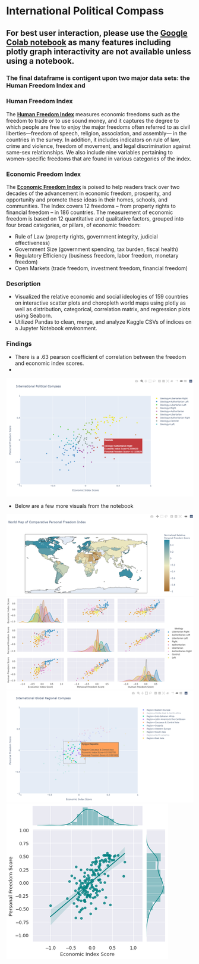 # International Political Compass

## For best user interaction, please use the [**Google Colab notebook**](https://colab.research.google.com/drive/1XhuR6I9JEl7EBBPQm05sesLyyV_8NyMp?usp=sharing) as many features including plotly graph interactivity are not available unless using a notebook. 
### The final dataframe is contigent upon two major data sets: the Human Freedom Index and 

### Human Freedom Index
The [**Human Freedom Index**](https://www.cato.org/human-freedom-index-new) measures economic freedoms such as the freedom to trade or to use sound money, and it captures the degree to which people are free to enjoy the major freedoms often referred to as civil liberties—freedom of speech, religion, association, and assembly— in the countries in the survey. In addition, it includes indicators on rule of law, crime and violence, freedom of movement, and legal discrimination against same-sex relationships. We also include nine variables pertaining to women-specific freedoms that are found in various categories of the index.

### Economic Freedom Index
The [**Economic Freedom Index**](https://www.heritage.org/index/?version=318) is poised to help readers track over two decades of the advancement in economic freedom, prosperity, and opportunity and promote these ideas in their homes, schools, and communities. The Index covers 12 freedoms – from property rights to financial freedom – in 186 countries. The measurement of economic freedom is based on 12 quantitative and qualitative factors, grouped into four broad categories, or pillars, of economic freedom:
* Rule of Law (property rights, government integrity, judicial effectiveness)
* Government Size (government spending, tax burden, fiscal health)
* Regulatory Efficiency (business freedom, labor freedom, monetary freedom)
* Open Markets (trade freedom, investment freedom, financial freedom)


### Description
* Visualized the relative economic and social ideologies of 159 countries on interactive scatter plots and choropleth world maps using plotly as well as distribution, categorical, correlation matrix, and regression plots using Seaborn.
* Utilized Pandas to clean, merge, and analyze Kaggle CSVs of indices on a Jupyter Notebook environment.

### Findings
* There is a .63 pearson coefficient of correlation between the freedom and economic index scores.
* 

![CompassImage](https://github.com/aidanandrucyk/GlobalPoliticalCompass/blob/master/img/International%20Political%20Compass.png)

* Below are a few more visuals from the notebook

![EconomicWorldMapImage](https://github.com/aidanandrucyk/GlobalPoliticalCompass/blob/master/img/personal_freedom_plotly_map.png)
![Pairplot](https://github.com/aidanandrucyk/GlobalPoliticalCompass/blob/master/img/pairgrid.png)
![Region](https://github.com/aidanandrucyk/GlobalPoliticalCompass/blob/master/img/region.png)
![RegressionJointPlot](https://github.com/aidanandrucyk/GlobalPoliticalCompass/blob/master/img/regressionjointplot.png)
